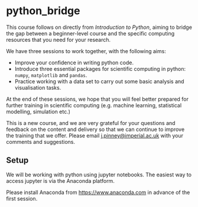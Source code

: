 # python_bridge

This course follows on directly from *Introduction to Python*, aiming to bridge the gap between a beginner-level course and the specific computing resources that you need for your research.
 
We have three sessions to work together, with the following aims:
 
* Improve your confidence in writing python code.
* Introduce three essential packages for scientific computing in python: `numpy`, `matplotlib` and `pandas`.
* Practice working with a data set to carry out some basic analysis and visualisation tasks.

At the end of these sessions, we hope that you will feel better prepared for further training in scientific computing (e.g. machine learning, statistical modelling, simulation etc.)
 
This is a new course, and we are very grateful for your questions and feedback on the content and delivery so that we can continue to improve the training that we offer. Please email j.pinney@imperial.ac.uk with your comments and suggestions.

## Setup

We will be working with python using jupyter notebooks. The easiest way to access jupyter is via the Anaconda platform.

Please install Anaconda from https://www.anaconda.com in advance of the first session.


